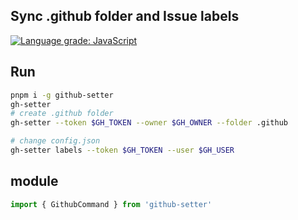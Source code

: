 ## Sync .github folder and Issue labels

<a href="https://lgtm.com/projects/g/seonglae/github-setter/context:javascript"><img alt="Language grade: JavaScript" src="https://img.shields.io/lgtm/grade/javascript/g/seonglae/github-setter.svg?logo=lgtm&logoWidth=18"/></a>

## Run
```bash
pnpm i -g github-setter
gh-setter
# create .github folder
gh-setter --token $GH_TOKEN --owner $GH_OWNER --folder .github

# change config.json
gh-setter labels --token $GH_TOKEN --user $GH_USER
```

## module
```ts
import { GithubCommand } from 'github-setter'
```
